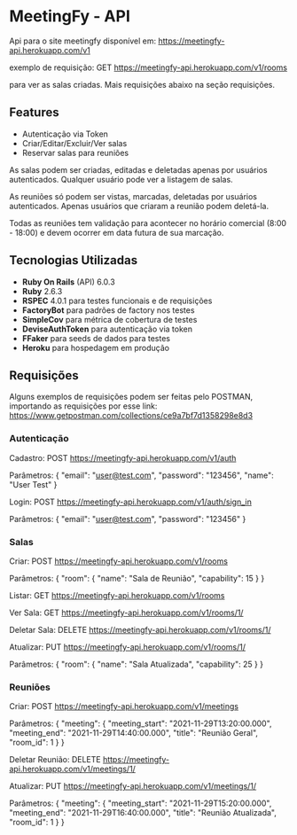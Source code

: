 # MeetingFy - API
Api para o site meetingfy disponível em: https://meetingfy-api.herokuapp.com/v1

exemplo de requisição: GET https://meetingfy-api.herokuapp.com/v1/rooms

para ver as salas criadas. Mais requisições abaixo na seção requisições.

## Features
- Autenticação via Token
- Criar/Editar/Excluir/Ver salas
- Reservar salas para reuniões

As salas podem ser criadas, editadas e deletadas apenas por usuários autenticados. Qualquer usuário pode ver a listagem de salas.

As reuniões só podem ser vistas, marcadas, deletadas por usuários autenticados.
Apenas usuários que criaram a reunião podem deletá-la.

Todas as reuniões tem validação para acontecer no horário comercial (8:00 - 18:00)
e devem ocorrer em data futura de sua marcação.

## Tecnologias Utilizadas
- **Ruby On Rails** (API) 6.0.3
- **Ruby** 2.6.3
- **RSPEC** 4.0.1 para testes funcionais e de requisições
- **FactoryBot** para padrões de factory nos testes
- **SimpleCov** para métrica de cobertura de testes
- **DeviseAuthToken** para autenticação via token
- **FFaker** para seeds de dados para testes
- **Heroku** para hospedagem em produção

## Requisições
Alguns exemplos de requisições podem ser feitas pelo POSTMAN, importando
as requisições por esse link: https://www.getpostman.com/collections/ce9a7bf7d1358298e8d3
### Autenticação
Cadastro: POST https://meetingfy-api.herokuapp.com/v1/auth

Parâmetros: {
                "email": "user@test.com",
                "password": "123456",
                "name": "User Test"
            }
            
Login: POST https://meetingfy-api.herokuapp.com/v1/auth/sign_in

Parâmetros: {
                "email": "user@test.com",
                "password": "123456"
            }
            
### Salas
Criar: POST https://meetingfy-api.herokuapp.com/v1/rooms

Parâmetros: {
            	"room": {
            		"name": "Sala de Reunião",
            		"capability": 15
            	}
            }
            
Listar: GET https://meetingfy-api.herokuapp.com/v1/rooms

Ver Sala: GET https://meetingfy-api.herokuapp.com/v1/rooms/1/

Deletar Sala: DELETE https://meetingfy-api.herokuapp.com/v1/rooms/1/

Atualizar: PUT https://meetingfy-api.herokuapp.com/v1/rooms/1/

Parâmetros: {
            	"room": {
            		"name": "Sala Atualizada",
            		"capability": 25
            	}
            }
            
### Reuniões
Criar: POST https://meetingfy-api.herokuapp.com/v1/meetings

Parâmetros: {
            	"meeting": {
            		"meeting_start": "2021-11-29T13:20:00.000",
            		"meeting_end": "2021-11-29T14:40:00.000",
            		"title": "Reunião Geral",
            		"room_id": 1
            	}
            }
            
Deletar Reunião: DELETE https://meetingfy-api.herokuapp.com/v1/meetings/1/

Atualizar: PUT https://meetingfy-api.herokuapp.com/v1/meetings/1/

Parâmetros: {
            	"meeting": {
            		"meeting_start": "2021-11-29T15:20:00.000",
            		"meeting_end": "2021-11-29T16:40:00.000",
            		"title": "Reunião Atualizada",
            		"room_id": 1
            	}
            }
           
